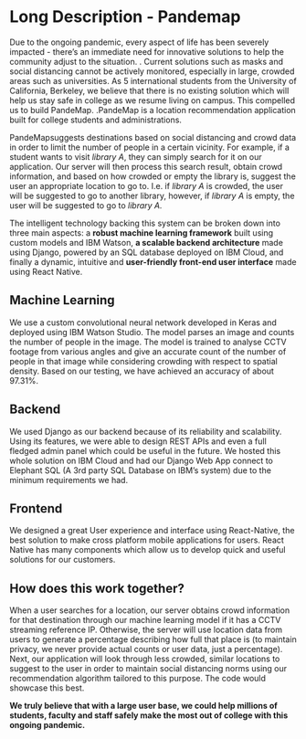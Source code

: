# Long Description - Pandemap

Due to the ongoing pandemic, every aspect of life has been severely impacted - there’s an immediate need for innovative solutions to help the community adjust to the situation. . Current solutions such as masks and social distancing cannot be actively monitored, especially in large, crowded areas such as universities. As 5 international students from the University of California, Berkeley, we believe that there is no existing solution which will help us stay safe in college as we resume living on campus. This compelled us to build PandeMap. .PandeMap is a location recommendation application built for college students and administrations. 

PandeMapsuggests destinations based on social distancing and crowd data in order to limit the number of people in a certain vicinity. For example, if a student wants to visit *library A*, they can simply search for it on our application. Our server will then process this search result, obtain crowd information, and based on how crowded or empty the library is, suggest the user an appropriate location to go to. I.e. if *library A* is crowded, the user will be suggested to go to another library, however, if *library A* is empty, the user will be suggested to go to *library A.*

The intelligent technology backing this system can be broken down into three main aspects: a **robust machine learning framework** built using custom models and IBM Watson, **a scalable backend architecture** made using Django, powered by an SQL database deployed on IBM Cloud, and finally a dynamic, intuitive and **user-friendly front-end user interface** made using React Native.

## Machine Learning

We use a custom convolutional neural network  developed in Keras and deployed using IBM Watson Studio. The model parses an image and counts the number of people in the image. The model is trained to analyse CCTV footage from various angles and give an accurate count of the number of people in that image while considering crowding with respect to spatial density. Based on our testing, we have achieved an accuracy of about 97.31%.

## Backend

We used Django as our backend because of its reliability and scalability. Using its features, we were able to design REST APIs and even a full fledged admin panel which could be useful in the future. We hosted this whole solution on IBM Cloud and had our Django Web App connect to Elephant SQL (A 3rd party SQL Database on IBM’s system) due to the minimum requirements we had.

## Frontend

We designed a great User experience and interface using React-Native, the best solution to make cross platform mobile applications for users. React Native has many components which allow us to develop quick and useful solutions for our customers.

## How does this work together?

When a user searches for a location, our server obtains crowd information for that destination through our machine learning model if it has a CCTV streaming reference IP.  Otherwise, the server will use location data from users to generate a percentage describing how full that place is (to maintain privacy, we never provide actual counts or user data, just a percentage). Next, our application will look through less crowded, similar locations to suggest to the user in order to maintain social distancing norms using our recommendation algorithm tailored to this purpose. The code would showcase this best.

**We truly believe that with a large user base, we could help millions of students, faculty and staff safely make the most out of college with this ongoing pandemic.**
